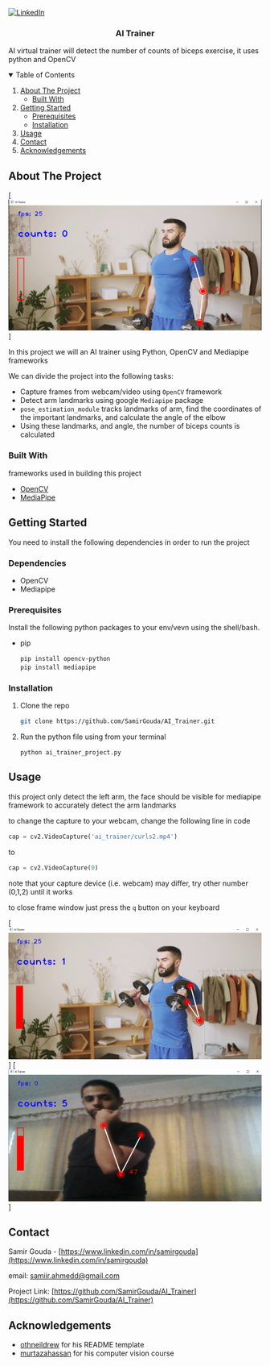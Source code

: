 <!--
*** This README markdown is built from the following repo
*** https://github.com/othneildrew/Best-README-Template
-->

<!-- PROJECT SHIELDS -->
<!--
*** Reference links are enclosed in brackets [ ] instead of parentheses ( ).
-->

[![LinkedIn][linkedin-shield]][linkedin-url]



  <h3 align="center">AI Trainer</h3>

  <p align="left">
    AI virtual trainer will detect the number of counts of biceps exercise, it uses python and OpenCV
    
  </p>
</p>



<!-- TABLE OF CONTENTS -->
<details open="open">
  <summary>Table of Contents</summary>
  <ol>
    <li>
      <a href="#about-the-project">About The Project</a>
      <ul>
        <li><a href="#built-with">Built With</a></li>
      </ul>
    </li>
    <li>
      <a href="#getting-started">Getting Started</a>
      <ul>
        <li><a href="#prerequisites">Prerequisites</a></li>
        <li><a href="#installation">Installation</a></li>
      </ul>
    </li>
    <li><a href="#usage">Usage</a></li>
    <li><a href="#contact">Contact</a></li>
    <li><a href="#acknowledgements">Acknowledgements</a></li>
  </ol>
</details>



<!-- ABOUT THE PROJECT -->
## About The Project

[![Product Name Screen Shot][product-screenshot]]

In this project we will an AI trainer using Python, OpenCV and Mediapipe frameworks

We can divide the project into the following tasks:
* Capture frames from webcam/video using `OpenCV` framework
* Detect arm landmarks using google `Mediapipe` package
* `pose_estimation_module` tracks landmarks of arm, find the coordinates of the important landmarks, and calculate the angle of the elbow 
* Using these landmarks, and angle, the number of biceps counts is calculated


### Built With

frameworks used in building this project

* [OpenCV](https://opencv.org)
* [MediaPipe](https://mediapipe.dev)



<!-- GETTING STARTED -->
## Getting Started

You need to install the following dependencies in order to run the project
### Dependencies
- OpenCV
- Mediapipe


### Prerequisites

Install the following python packages to your env/vevn using the shell/bash.
* pip
  ```sh
  pip install opencv-python
  pip install mediapipe
  ```

### Installation

1. Clone the repo
   ```sh
   git clone https://github.com/SamirGouda/AI_Trainer.git
   ```
   
2. Run the python file using from your terminal
   ```shell
   python ai_trainer_project.py
   ```



<!-- USAGE EXAMPLES -->
## Usage

this project only detect the left arm, the face should be visible
for mediapipe framework to accurately detect the arm landmarks

to change the capture to your webcam, change the following line in code

```python
cap = cv2.VideoCapture('ai_trainer/curls2.mp4')
```
to 
```python
cap = cv2.VideoCapture(0)
```
note that your capture device (i.e. webcam) may differ, try other number (0,1,2) until it works

to close frame window just press the `q` button on your keyboard

[![video-screenshot][screenshot-2]]
[![webcam-screenshot][screenshot-3]]


<!-- CONTACT -->
## Contact

Samir Gouda - [https://www.linkedin.com/in/samirgouda](https://www.linkedin.com/in/samirgouda) 

email: [samiir.ahmedd@gmail.com](mailto:samiir.ahmedd@gmail.com)

Project Link: [https://github.com/SamirGouda/AI_Trainer](https://github.com/SamirGouda/AI_Trainer)



<!-- ACKNOWLEDGEMENTS -->
## Acknowledgements

* [othneildrew](https://github.com/othneildrew/) for his README template
* [murtazahassan](https://github.com/murtazahassan) for his computer vision course  




<!-- MARKDOWN LINKS & IMAGES -->
<!-- https://www.markdownguide.org/basic-syntax/#reference-style-links -->

[linkedin-shield]: https://img.shields.io/badge/-LinkedIn-black.svg?style=for-the-badge&logo=linkedin&colorB=555
[linkedin-url]: https://www.linkedin.com/in/samirgouda/
[product-screenshot]: images/1.png
[screenshot-2]: images/2.png
[screenshot-3]: images/3.png
